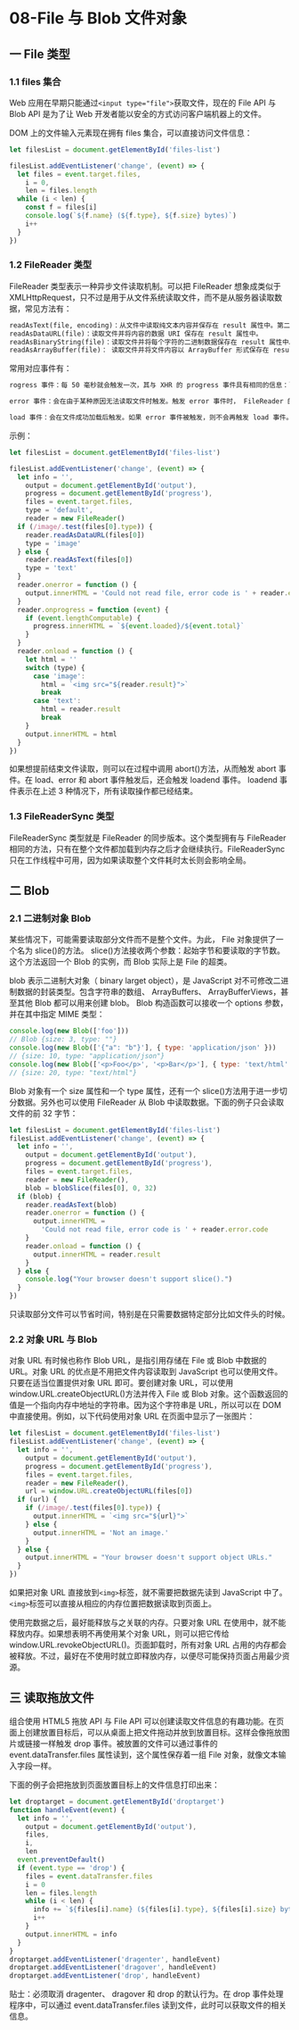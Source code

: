 # 08-File 与 Blob 文件对象

## 一 File 类型

### 1.1 files 集合

Web 应用在早期只能通过`<input type="file">`获取文件，现在的 File API 与 Blob API 是为了让 Web 开发者能以安全的方式访问客户端机器上的文件。

DOM 上的文件输入元素现在拥有 files 集合，可以直接访问文件信息：

```js
let filesList = document.getElementById('files-list')

filesList.addEventListener('change', (event) => {
  let files = event.target.files,
    i = 0,
    len = files.length
  while (i < len) {
    const f = files[i]
    console.log(`${f.name} (${f.type}, ${f.size} bytes)`)
    i++
  }
})
```

### 1.2 FileReader 类型

FileReader 类型表示一种异步文件读取机制。可以把 FileReader 想象成类似于 XMLHttpRequest，只不过是用于从文件系统读取文件，而不是从服务器读取数据，常见方法有：

```txt
readAsText(file, encoding)：从文件中读取纯文本内容并保存在 result 属性中。第二个参数表示编码，是可选的。
readAsDataURL(file)：读取文件并将内容的数据 URI 保存在 result 属性中。
readAsBinaryString(file)：读取文件并将每个字符的二进制数据保存在 result 属性中。
readAsArrayBuffer(file)： 读取文件并将文件内容以 ArrayBuffer 形式保存在 result 属性。
```

常用对应事件有：

```txt
rogress 事件：每 50 毫秒就会触发一次，其与 XHR 的 progress 事件具有相同的信息：lengthComputable、 loaded 和 total。此外，在 progress 事件中可以读取 FileReader 的 result属性，即使其中尚未包含全部数据。

error 事件：会在由于某种原因无法读取文件时触发。触发 error 事件时， FileReader 的 error属性会包含错误信息。这个属性是一个对象，只包含一个属性： code。这个错误码的值可能是 1（未找到文件）、 2（安全错误）、 3（读取被中断）、 4（文件不可读）或 5（编码错误）。

load 事件：会在文件成功加载后触发。如果 error 事件被触发，则不会再触发 load 事件。
```

示例：

```js
let filesList = document.getElementById('files-list')

filesList.addEventListener('change', (event) => {
  let info = '',
    output = document.getElementById('output'),
    progress = document.getElementById('progress'),
    files = event.target.files,
    type = 'default',
    reader = new FileReader()
  if (/image/.test(files[0].type)) {
    reader.readAsDataURL(files[0])
    type = 'image'
  } else {
    reader.readAsText(files[0])
    type = 'text'
  }
  reader.onerror = function () {
    output.innerHTML = 'Could not read file, error code is ' + reader.error.code
  }
  reader.onprogress = function (event) {
    if (event.lengthComputable) {
      progress.innerHTML = `${event.loaded}/${event.total}`
    }
  }
  reader.onload = function () {
    let html = ''
    switch (type) {
      case 'image':
        html = `<img src="${reader.result}">`
        break
      case 'text':
        html = reader.result
        break
    }
    output.innerHTML = html
  }
})
```

如果想提前结束文件读取，则可以在过程中调用 abort()方法，从而触发 abort 事件。在 load、error 和 abort 事件触发后，还会触发 loadend 事件。 loadend 事件表示在上述 3 种情况下，所有读取操作都已经结束。

### 1.3 FileReaderSync 类型

FileReaderSync 类型就是 FileReader 的同步版本。这个类型拥有与 FileReader 相同的方法，只有在整个文件都加载到内存之后才会继续执行。FileReaderSync 只在工作线程中可用，因为如果读取整个文件耗时太长则会影响全局。

## 二 Blob

### 2.1 二进制对象 Blob

某些情况下，可能需要读取部分文件而不是整个文件。为此， File 对象提供了一个名为 slice()的方法。 slice()方法接收两个参数：起始字节和要读取的字节数。这个方法返回一个 Blob 的实例，而 Blob 实际上是 File 的超类。

blob 表示二进制大对象（ binary larget object），是 JavaScript 对不可修改二进制数据的封装类型。包含字符串的数组、 ArrayBuffers、 ArrayBufferViews，甚至其他 Blob 都可以用来创建 blob。 Blob 构造函数可以接收一个 options 参数，并在其中指定 MIME 类型：

```js
console.log(new Blob(['foo']))
// Blob {size: 3, type: ""}
console.log(new Blob(['{"a": "b"}'], { type: 'application/json' }))
// {size: 10, type: "application/json"}
console.log(new Blob(['<p>Foo</p>', '<p>Bar</p>'], { type: 'text/html' }))
// {size: 20, type: "text/html"}
```

Blob 对象有一个 size 属性和一个 type 属性，还有一个 slice()方法用于进一步切分数据。另外也可以使用 FileReader 从 Blob 中读取数据。下面的例子只会读取文件的前 32 字节：

```js
let filesList = document.getElementById('files-list')
filesList.addEventListener('change', (event) => {
  let info = '',
    output = document.getElementById('output'),
    progress = document.getElementById('progress'),
    files = event.target.files,
    reader = new FileReader(),
    blob = blobSlice(files[0], 0, 32)
  if (blob) {
    reader.readAsText(blob)
    reader.onerror = function () {
      output.innerHTML =
        'Could not read file, error code is ' + reader.error.code
    }
    reader.onload = function () {
      output.innerHTML = reader.result
    }
  } else {
    console.log("Your browser doesn't support slice().")
  }
})
```

只读取部分文件可以节省时间，特别是在只需要数据特定部分比如文件头的时候。

### 2.2 对象 URL 与 Blob

对象 URL 有时候也称作 Blob URL，是指引用存储在 File 或 Blob 中数据的 URL。对象 URL 的优点是不用把文件内容读取到 JavaScript 也可以使用文件。只要在适当位置提供对象 URL 即可。要创建对象 URL，可以使用 window.URL.createObjectURL()方法并传入 File 或 Blob 对象。这个函数返回的值是一个指向内存中地址的字符串。因为这个字符串是 URL，所以可以在 DOM 中直接使用。例如，以下代码使用对象 URL 在页面中显示了一张图片：

```js
let filesList = document.getElementById('files-list')
filesList.addEventListener('change', (event) => {
  let info = '',
    output = document.getElementById('output'),
    progress = document.getElementById('progress'),
    files = event.target.files,
    reader = new FileReader(),
    url = window.URL.createObjectURL(files[0])
  if (url) {
    if (/image/.test(files[0].type)) {
      output.innerHTML = `<img src="${url}">`
    } else {
      output.innerHTML = 'Not an image.'
    }
  } else {
    output.innerHTML = "Your browser doesn't support object URLs."
  }
})
```

如果把对象 URL 直接放到`<img>`标签，就不需要把数据先读到 JavaScript 中了。 `<img>`标签可以直接从相应的内存位置把数据读取到页面上。

使用完数据之后，最好能释放与之关联的内存。只要对象 URL 在使用中，就不能释放内存。如果想表明不再使用某个对象 URL，则可以把它传给 window.URL.revokeObjectURL()。页面卸载时，所有对象 URL 占用的内存都会被释放。不过，最好在不使用时就立即释放内存，以便尽可能保持页面占用最少资源。

## 三 读取拖放文件

组合使用 HTML5 拖放 API 与 File API 可以创建读取文件信息的有趣功能。在页面上创建放置目标后，可以从桌面上把文件拖动并放到放置目标。这样会像拖放图片或链接一样触发 drop 事件。被放置的文件可以通过事件的 event.dataTransfer.files 属性读到，这个属性保存着一组 File 对象，就像文本输入字段一样。

下面的例子会把拖放到页面放置目标上的文件信息打印出来：

```js
let droptarget = document.getElementById('droptarget')
function handleEvent(event) {
  let info = '',
    output = document.getElementById('output'),
    files,
    i,
    len
  event.preventDefault()
  if (event.type == 'drop') {
    files = event.dataTransfer.files
    i = 0
    len = files.length
    while (i < len) {
      info += `${files[i].name} (${files[i].type}, ${files[i].size} bytes)<br>`
      i++
    }
    output.innerHTML = info
  }
}
droptarget.addEventListener('dragenter', handleEvent)
droptarget.addEventListener('dragover', handleEvent)
droptarget.addEventListener('drop', handleEvent)
```

贴士：必须取消 dragenter、 dragover 和 drop 的默认行为。在 drop 事件处理程序中，可以通过 event.dataTransfer.files 读到文件，此时可以获取文件的相关信息。
